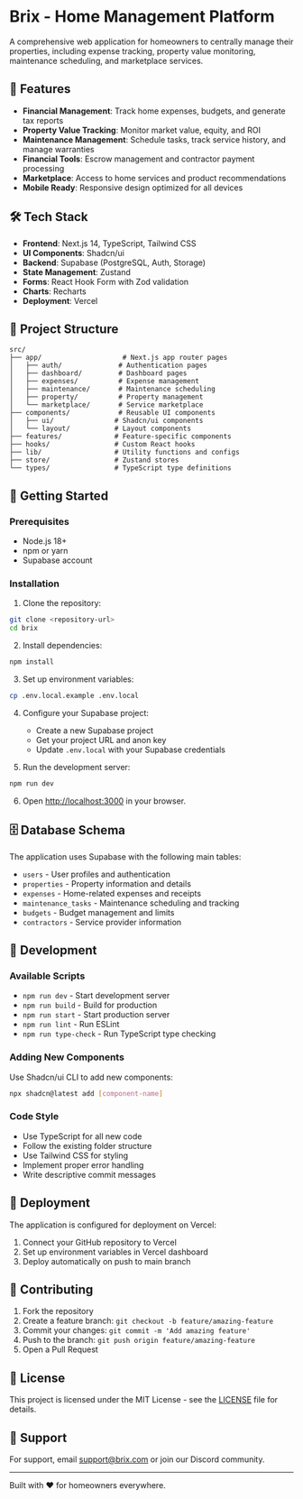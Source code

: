 # Brix - Home Management Platform

A comprehensive web application for homeowners to centrally manage their properties, including expense tracking, property value monitoring, maintenance scheduling, and marketplace services.

## 🚀 Features

- **Financial Management**: Track home expenses, budgets, and generate tax reports
- **Property Value Tracking**: Monitor market value, equity, and ROI
- **Maintenance Management**: Schedule tasks, track service history, and manage warranties
- **Financial Tools**: Escrow management and contractor payment processing
- **Marketplace**: Access to home services and product recommendations
- **Mobile Ready**: Responsive design optimized for all devices

## 🛠 Tech Stack

- **Frontend**: Next.js 14, TypeScript, Tailwind CSS
- **UI Components**: Shadcn/ui
- **Backend**: Supabase (PostgreSQL, Auth, Storage)
- **State Management**: Zustand
- **Forms**: React Hook Form with Zod validation
- **Charts**: Recharts
- **Deployment**: Vercel

## 📁 Project Structure

```
src/
├── app/                    # Next.js app router pages
│   ├── auth/              # Authentication pages
│   ├── dashboard/         # Dashboard pages
│   ├── expenses/          # Expense management
│   ├── maintenance/       # Maintenance scheduling
│   ├── property/          # Property management
│   └── marketplace/       # Service marketplace
├── components/            # Reusable UI components
│   ├── ui/               # Shadcn/ui components
│   └── layout/           # Layout components
├── features/             # Feature-specific components
├── hooks/                # Custom React hooks
├── lib/                  # Utility functions and configs
├── store/                # Zustand stores
└── types/                # TypeScript type definitions
```

## 🚀 Getting Started

### Prerequisites

- Node.js 18+ 
- npm or yarn
- Supabase account

### Installation

1. Clone the repository:
```bash
git clone <repository-url>
cd brix
```

2. Install dependencies:
```bash
npm install
```

3. Set up environment variables:
```bash
cp .env.local.example .env.local
```

4. Configure your Supabase project:
   - Create a new Supabase project
   - Get your project URL and anon key
   - Update `.env.local` with your Supabase credentials

5. Run the development server:
```bash
npm run dev
```

6. Open [http://localhost:3000](http://localhost:3000) in your browser.

## 🗄 Database Schema

The application uses Supabase with the following main tables:

- `users` - User profiles and authentication
- `properties` - Property information and details
- `expenses` - Home-related expenses and receipts
- `maintenance_tasks` - Maintenance scheduling and tracking
- `budgets` - Budget management and limits
- `contractors` - Service provider information

## 🔧 Development

### Available Scripts

- `npm run dev` - Start development server
- `npm run build` - Build for production
- `npm run start` - Start production server
- `npm run lint` - Run ESLint
- `npm run type-check` - Run TypeScript type checking

### Adding New Components

Use Shadcn/ui CLI to add new components:

```bash
npx shadcn@latest add [component-name]
```

### Code Style

- Use TypeScript for all new code
- Follow the existing folder structure
- Use Tailwind CSS for styling
- Implement proper error handling
- Write descriptive commit messages

## 🚀 Deployment

The application is configured for deployment on Vercel:

1. Connect your GitHub repository to Vercel
2. Set up environment variables in Vercel dashboard
3. Deploy automatically on push to main branch

## 📝 Contributing

1. Fork the repository
2. Create a feature branch: `git checkout -b feature/amazing-feature`
3. Commit your changes: `git commit -m 'Add amazing feature'`
4. Push to the branch: `git push origin feature/amazing-feature`
5. Open a Pull Request

## 📄 License

This project is licensed under the MIT License - see the [LICENSE](LICENSE) file for details.

## 🤝 Support

For support, email support@brix.com or join our Discord community.

---

Built with ❤️ for homeowners everywhere.